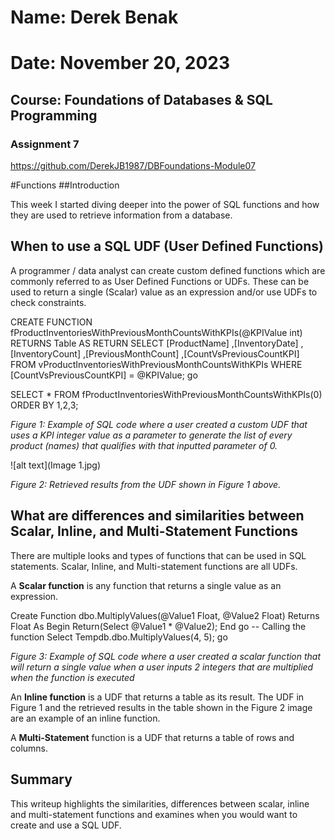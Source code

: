 # Name: Derek Benak
# Date: November 20, 2023
## Course: Foundations of Databases & SQL Programming
### Assignment 7
https://github.com/DerekJB1987/DBFoundations-Module07

#Functions
##Introduction

This week I started diving deeper into the power of SQL functions and how they are used to retrieve information from a database.
## When to use a SQL UDF (User Defined Functions)

A programmer / data analyst can create custom defined functions which are commonly referred to as User Defined Functions or UDFs. These can be used to return a single (Scalar) value as an expression and/or use UDFs to check constraints. 

CREATE FUNCTION fProductInventoriesWithPreviousMonthCountsWithKPIs(@KPIValue int)
RETURNS Table
AS
    RETURN SELECT
    [ProductName]
    ,[InventoryDate]
    ,[InventoryCount]
    ,[PreviousMonthCount]
    ,[CountVsPreviousCountKPI]
    FROM vProductInventoriesWithPreviousMonthCountsWithKPIs
    WHERE [CountVsPreviousCountKPI] = @KPIValue;
go

SELECT * FROM fProductInventoriesWithPreviousMonthCountsWithKPIs(0) ORDER BY 1,2,3;


*Figure 1: Example of SQL code where a user created a custom UDF that uses a KPI integer value as a parameter to generate the list of every product (names) that qualifies with that inputted parameter of 0.*


![alt text](Image 1.jpg)
 

*Figure 2: Retrieved results from the UDF shown in Figure 1 above.*

## What are differences and similarities between Scalar, Inline, and Multi-Statement Functions

There are multiple looks and types of functions that can be used in SQL statements. Scalar, Inline, and Multi-statement functions are all UDFs.

A **Scalar function** is any function that returns a single value as an expression.

Create Function dbo.MultiplyValues(@Value1 Float, @Value2 Float)
 Returns Float 
 As
  Begin
   Return(Select @Value1 * @Value2);
  End 
go
-- Calling the function
Select Tempdb.dbo.MultiplyValues(4, 5);
go

*Figure 3: Example of SQL code where a user created a scalar function that will return a single value when a user inputs 2 integers that are multiplied when the function is executed*


An **Inline function** is a UDF that returns a table as its result. The UDF in Figure 1 and the retrieved results in the table shown in the Figure 2 image are an example of an inline function.


A **Multi-Statement** function is a UDF that returns a table of rows and columns.


## Summary

This writeup highlights the similarities, differences between scalar, inline and multi-statement functions and examines when you would want to create and use a SQL UDF.
